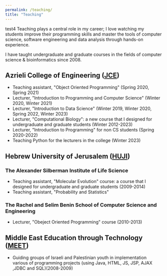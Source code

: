 ```yaml
---
permalink: /teaching/
title: "Teaching"
---
```

test4
Teaching plays a central role in my career; I love watching my students improve their
programming skills and master the tools of computer science, software engineering and data analysis through hands-on
experience.

I have taught undergraduate and graduate courses in the fields of computer science & bioinformatics since 2008.


## Azrieli College of Engineering ([JCE](https://www.jce.ac.il/en/))
  * Teaching assistant, "Object Oriented Programming" (Spring 2020, Spring 2021)
  * Lecturer, "Introduction to Programming and Computer Science" (Winter 2020, Winter 2021)
  * Lecturer, "Introduction to Data Science" (Winter 2019, Winter 2020, Spring 2022, Winter 2023)
  * Lecturer, "Computational Biology": a new course that I designed for undergraduate and graduate students (Winter 2012-2023)
  * Lecturer, "Introduction to Programming" for non CS students (Spring 2020-2022)
  * Teaching Python for the lecturers in the college (Winter 2023)


## Hebrew University of Jerusalem ([HUJI](https://en.huji.ac.il/))
 ### The Alexander Silberman Institute of Life Science
 * Teaching assistant, "Molecular Evolution" course: a course that I designed for undergraduate and graduate students (2009-2014)
 * Teaching assistant, "Probability and Statistics" 
 ### The Rachel and Selim Benin School of Computer Science and Engineering 
 * Lecturer, "Obeject Oriented Programming" course (2010-2013)


## Middle East Education through Technology ([MEET](https://www.meet.mit.edu/))
 * Guiding groups of Israeli and Palestinian youth in implementation various of programming projects (using Java, HTML, JS, JSP, AJAX ,JDBC and SQL)(2008-2009)
